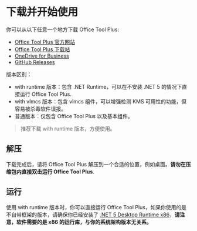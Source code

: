 # 下载并开始使用

你可以从以下任意一个地方下载 Office Tool Plus:

- [Office Tool Plus 官方网站](http://otp.landian.vip/)
- [Office Tool Plus 下载站](https://otp.landian.vip/redirect/download.html)
- [OneDrive for Business](https://coolhub-my.sharepoint.com/:f:/g/personal/yerong_coolhub_onmicrosoft_com/Ev9IUbXAw01JgwrAgsIFB8YBzJebdZZpmsR9hZFAZZVDgg?e=AkSdZU)
- [GitHub Releases](https://github.com/YerongAI/Office-Tool/releases)

版本区别：

- with runtime 版本：包含 .NET Runtime，可以在不安装 .NET 5 的情况下直接运行 Office Tool Plus.
- with vlmcs 版本：包含 vlmcs 组件，可以增强检测 KMS 可用性的功能，但容易被杀毒软件误报。
- 普通版本：仅包含 Office Tool Plus 以及基本组件。

> 推荐下载 with runtime 版本，方便使用。

## 解压

下载完成后，请将 Office Tool Plus 解压到一个合适的位置，例如桌面。**请勿在压缩包内直接双击运行 Office Tool Plus**.

## 运行

使用 with runtime 版本时，你可以直接运行 Office Tool Plus，如果你使用的是不自带框架的版本，请确保你已经安装了 [.NET 5 Desktop Runtime x86](https://dotnet.microsoft.com/download/dotnet/current/runtime)，**请注意，软件需要的是 x86 的运行库，与你的系统架构版本无关系。**
